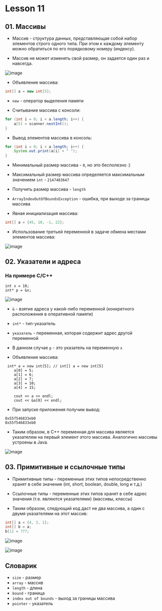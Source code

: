 # Lesson 11

## 01. Массивы

* Массив - структура данных, представляющая собой набор элементов строго одного типа. При этом к каждому элементу можно обратиться по его порядковому номеру (индексу).

* Массив не может изменять свой размер, он задается один раз и навсегда.

![image](https://raw.githubusercontent.com/ait-tr/cohort27/main/basic_programming/lesson_11/img/1.png)

* Объявление массива:

```java
int[] a = new int[5];
```

* `new` - оператор выделения памяти

* Считывание массива с консоли:

```java
for (int i = 0; i < a.length; i++) {
    a[5] = scanner.nextInt();
}
```

* Вывод элементов массива в консоль:

```java
for (int i = 0; i < a.length; i++) {
    System.out.print(a[i] + " ");
}
```

* Минимальный размер массива - `0`, но это бесполезно :)

* Максимальный размер массива определяется максимальным значением `int` - `2147483647`

* Получить размер массива - `length`

* `ArrayIndexOutOfBoundsException` - ошибка, при выходе за границы массива

* Явная инициализация массива:

```java
int[] a = {45, 10, -1, 22};
```

* Использование третьей переменной в задаче обмена местами элементов массива:

![image](https://raw.githubusercontent.com/ait-tr/cohort27/main/basic_programming/lesson_11/img/2.png)

## 02. Указатели и адреса

### На примере C/C++

```
int x = 10;
int* p = &x;
```

![image](https://raw.githubusercontent.com/ait-tr/cohort27/main/basic_programming/lesson_11/img/3.png)

* `&` - взятие адреса у какой-либо переменной (конкретного расположения в оперативной памяти)
* `int*` - тип-указатель
* `указатель` - переменная, которая содержит адрес другой переменной
* В данном случае `p` - это указатель на переменную `x`

* Объявление массива:

```
 int* a = new int[5]; // int[] a = new int[5]
    a[0] = 5;
    a[1] = 6;
    a[2] = 7;
    a[3] = 10;
    a[4] = 15;
    
    cout << a << endl;
    cout << &a[0] << endl;
```

* При запуске приложения получим вывод:

```
0x55f546833eb0
0x55f546833eb0
```

* Таким образом, в C++ переменная для массива является указателем на первый элемент этого массива. Аналогично массивы устроены в Java.

![image](https://raw.githubusercontent.com/ait-tr/cohort27/main/basic_programming/lesson_11/img/4.png)

## 03. Примитивные и ссылочные типы

* Примитивные типы - переменные этих типов непосредственно хранят в себе значение (int, short, boolean, double, long и т.д.)
* Ссылочные типы - переменные этих типов хранят в себе адрес значения (т.е. являются указателями) (массивы, классы)

* Таким образом, следующий код даст не два массива, а один с двумя указателями на этот массив:

```java
int[] a = {4, 3, 1};
int[] b = a;
b[1] = 777;
```

![image](https://raw.githubusercontent.com/ait-tr/cohort27/main/basic_programming/lesson_11/img/5.png)

![image](https://raw.githubusercontent.com/ait-tr/cohort27/main/basic_programming/lesson_11/img/6.png)

## Словарик

* `size` - размер
* `array` - массив
* `length` - длина
* `bound` - граница
* `index out of bounds` - выход за границы массива
* `pointer` - указатель